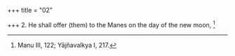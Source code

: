 +++
title = "02"

+++
2. He shall offer (them) to the Manes on the day of the new moon, [^2] 


[^2]:  Manu III, 122; Yājñavalkya I, 217.
